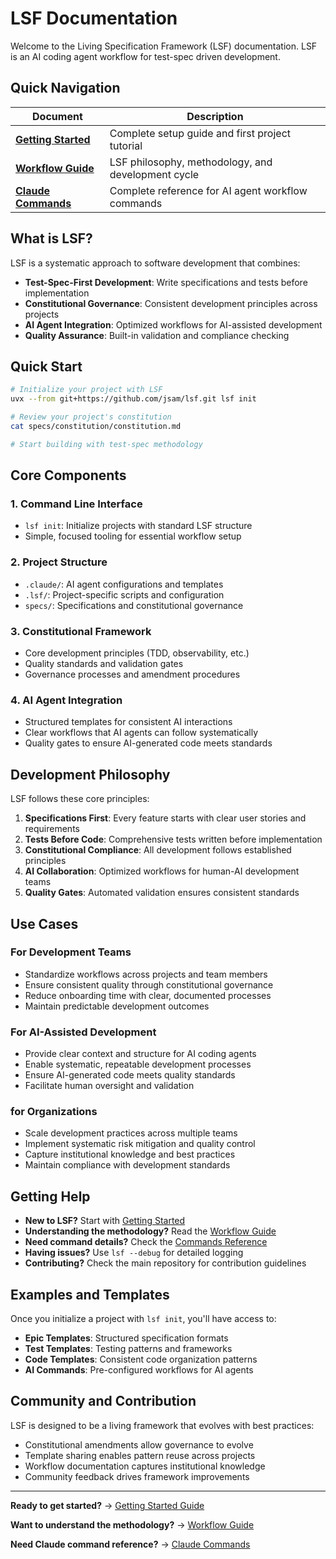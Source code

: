 # LSF Documentation

Welcome to the Living Specification Framework (LSF) documentation. LSF is an AI coding agent workflow for test-spec driven development.

## Quick Navigation

| Document | Description |
|----------|-------------|
| **[Getting Started](getting-started.md)** | Complete setup guide and first project tutorial |
| **[Workflow Guide](workflow.md)** | LSF philosophy, methodology, and development cycle |
| **[Claude Commands](claude-commands.md)** | Complete reference for AI agent workflow commands |

## What is LSF?

LSF is a systematic approach to software development that combines:

- **Test-Spec-First Development**: Write specifications and tests before implementation
- **Constitutional Governance**: Consistent development principles across projects
- **AI Agent Integration**: Optimized workflows for AI-assisted development
- **Quality Assurance**: Built-in validation and compliance checking

## Quick Start

```bash
# Initialize your project with LSF
uvx --from git+https://github.com/jsam/lsf.git lsf init

# Review your project's constitution
cat specs/constitution/constitution.md

# Start building with test-spec methodology
```

## Core Components

### 1. Command Line Interface
- `lsf init`: Initialize projects with standard LSF structure
- Simple, focused tooling for essential workflow setup

### 2. Project Structure
- `.claude/`: AI agent configurations and templates
- `.lsf/`: Project-specific scripts and configuration
- `specs/`: Specifications and constitutional governance

### 3. Constitutional Framework
- Core development principles (TDD, observability, etc.)
- Quality standards and validation gates
- Governance processes and amendment procedures

### 4. AI Agent Integration
- Structured templates for consistent AI interactions
- Clear workflows that AI agents can follow systematically
- Quality gates to ensure AI-generated code meets standards

## Development Philosophy

LSF follows these core principles:

1. **Specifications First**: Every feature starts with clear user stories and requirements
2. **Tests Before Code**: Comprehensive tests written before implementation
3. **Constitutional Compliance**: All development follows established principles
4. **AI Collaboration**: Optimized workflows for human-AI development teams
5. **Quality Gates**: Automated validation ensures consistent standards

## Use Cases

### For Development Teams
- Standardize workflows across projects and team members
- Ensure consistent quality through constitutional governance
- Reduce onboarding time with clear, documented processes
- Maintain predictable development outcomes

### For AI-Assisted Development
- Provide clear context and structure for AI coding agents
- Enable systematic, repeatable development processes  
- Ensure AI-generated code meets quality standards
- Facilitate human oversight and validation

### for Organizations
- Scale development practices across multiple teams
- Implement systematic risk mitigation and quality control
- Capture institutional knowledge and best practices
- Maintain compliance with development standards

## Getting Help

- **New to LSF?** Start with [Getting Started](getting-started.md)
- **Understanding the methodology?** Read the [Workflow Guide](workflow.md)
- **Need command details?** Check the [Commands Reference](commands.md)
- **Having issues?** Use `lsf --debug` for detailed logging
- **Contributing?** Check the main repository for contribution guidelines

## Examples and Templates

Once you initialize a project with `lsf init`, you'll have access to:

- **Epic Templates**: Structured specification formats
- **Test Templates**: Testing patterns and frameworks
- **Code Templates**: Consistent code organization patterns
- **AI Commands**: Pre-configured workflows for AI agents

## Community and Contribution

LSF is designed to be a living framework that evolves with best practices:

- Constitutional amendments allow governance to evolve
- Template sharing enables pattern reuse across projects
- Workflow documentation captures institutional knowledge
- Community feedback drives framework improvements

---

**Ready to get started?** → [Getting Started Guide](getting-started.md)

**Want to understand the methodology?** → [Workflow Guide](workflow.md)

**Need Claude command reference?** → [Claude Commands](claude-commands.md)